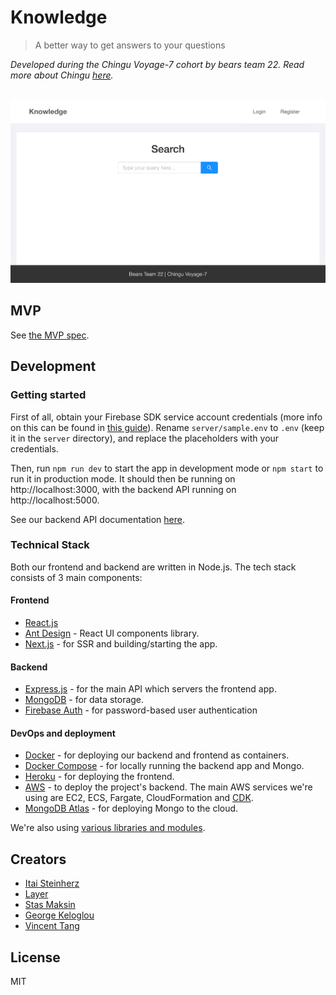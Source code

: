 # Knowledge

> A better way to get answers to your questions

_Developed during the Chingu Voyage-7 cohort by bears team 22. Read more about Chingu [here](https://chingu.io)._

<br>
<div align="center">
	<a href="http://knowledge2019.herokuapp.com">
		<img src="screenshot.png" width="661">
	</a>
</div>


## MVP

See [the MVP spec](docs/mvp.md).


## Development

### Getting started

First of all, obtain your Firebase SDK service account credentials (more info on this can be found in [this guide](https://firebase.google.com/docs/admin/setup#add_firebase_to_your_app)). Rename `server/sample.env` to `.env` (keep it in the `server` directory), and replace the placeholders with your credentials.

Then, run `npm run dev` to start the app in development mode or `npm start` to run it in production mode. It should then be running on http://localhost:3000, with the backend API running on http://localhost:5000.

See our backend API documentation [here](https://rawcdn.githack.com/chingu-voyage7/Bears-Team-22/a666ca417134b6b29758eb851f257af446b78d61/docs/index.html).

### Technical Stack

Both our frontend and backend are written in Node.js. The tech stack consists of 3 main components:

#### Frontend

- [React.js](https://reactjs.org)
- [Ant Design](https://ant.design/) - React UI components library.
- [Next.js](https://nextjs.org) - for SSR and building/starting the app.

#### Backend

- [Express.js](https://expressjs.com) - for the main API which servers the frontend app.
- [MongoDB](https://www.mongodb.com) - for data storage.
- [Firebase Auth](https://firebase.google.com/docs/auth) - for password-based user authentication

#### DevOps and deployment

- [Docker](https://www.docker.com) - for deploying our backend and frontend as containers.
- [Docker Compose](https://docs.docker.com/compose) - for locally running the backend app and Mongo.
- [Heroku](https://www.heroku.com) - for deploying the frontend.
- [AWS](https://aws.amazon.com/) - to deploy the project's backend. The main AWS services we're using are EC2, ECS, Fargate, CloudFormation and [CDK](https://github.com/awslabs/aws-cdk).
- [MongoDB Atlas](https://www.mongodb.com/cloud/atlas) - for deploying Mongo to the cloud.

We're also using [various libraries and modules](https://github.com/chingu-voyage7/Bears-Team-22/network/dependencies).

## Creators

- [Itai Steinherz](https://github.com/itaisteinherz)
- [Layer](https://github.com/R-Layer)
- [Stas Maksin](https://github.com/mastas3)
- [George Keloglou](https://github.com/geokeloglou)
- [Vincent Tang](https://github.com/vincentntang)


## License

MIT
